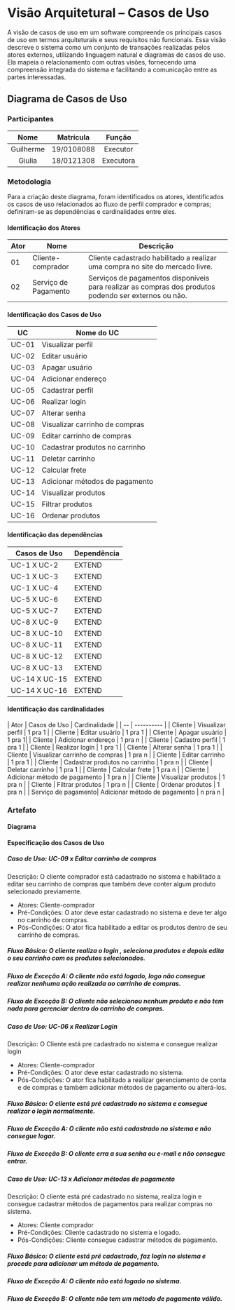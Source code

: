 # Visão Arquitetural – Casos de Uso

A visão de casos de uso em um software compreende os principais casos de uso em termos arquiteturais e seus requisitos não funcionais. Essa visão descreve o sistema como um conjunto de transações realizadas pelos atores externos, utilizando linguagem natural e diagramas de casos de uso. Ela mapeia o relacionamento com outras visões, fornecendo uma compreensão integrada do sistema e facilitando a comunicação entre as partes interessadas.

## Diagrama de Casos de Uso

### Participantes

| Nome  | Matrícula  | Função |
| :--:  | :-------:  | :----: |
| Guilherme | 19/0108088 | Executor |
| Giulia | 18/0121308 | Executora |

### Metodologia

Para a criação deste diagrama, foram identificados os atores, identificados os casos de uso relacionados ao fluxo de perfil comprador e compras; definiram-se as dependências e cardinalidades entre eles.                      

#### Identificação dos Atores

| Ator | Nome | Descrição
| ---- | ---- | ---------
| 01 | Cliente-comprador | Cliente cadastrado habilitado a realizar uma compra no site do mercado livre.
| 02 | Serviço de Pagamento | Serviços de pagamentos disponíveis para realizar as compras dos produtos podendo ser externos ou não.

#### Identificação dos Casos de Uso

| UC | Nome do UC |
| -- | ---------- |
| UC-01 | Visualizar perfil
| UC-02 | Editar usuário
| UC-03 | Apagar usuário
| UC-04 | Adicionar endereço
| UC-05 | Cadastrar perfil
| UC-06 | Realizar login
| UC-07 | Alterar senha
| UC-08 | Visualizar carrinho de compras
| UC-09 | Editar carrinho de compras
| UC-10 | Cadastrar produtos no carrinho
| UC-11 | Deletar carrinho
| UC-12 | Calcular frete
| UC-13 | Adicionar métodos de pagamento
| UC-14 | Visualizar produtos
| UC-15 | Filtrar produtos
| UC-16 | Ordenar produtos

#### Identificação das dependências

| Casos de Uso | Dependência |
| -- | ---------- |
| UC-1 X UC-2 | EXTEND |
| UC-1 X UC-3 | EXTEND |
| UC-1 X UC-4 | EXTEND |
| UC-5 X UC-6 | EXTEND |
| UC-5 X UC-7 | EXTEND |
| UC-8 X UC-9 | EXTEND |
| UC-8 X UC-10 | EXTEND |
| UC-8 X UC-11 | EXTEND |
| UC-8 X UC-12 | EXTEND |
| UC-8 X UC-13 | EXTEND |
| UC-14 X UC-15 | EXTEND |
| UC-14 X UC-16 | EXTEND |


#### Identificação das cardinalidades

| Ator | Casos de Uso | Cardinalidade |
| -- | ---------- |
| Cliente | Visualizar perfil | 1 pra 1 |
| Cliente | Editar usuário | 1 pra 1 |
| Cliente | Apagar usuário | 1 pra 1|
| Cliente | Adicionar endereço | 1 pra n |
| Cliente | Cadastro perfil | 1 pra 1 |
| Cliente | Realizar login | 1 pra 1 |
| Cliente | Alterar senha | 1 pra 1 |
| Cliente | Visualizar carrinho de compras | 1 pra n |
| Cliente | Editar carrinho | 1 pra 1 |
| Cliente | Cadastrar produtos no carrinho | 1 pra n |
| Cliente | Deletar carrinho | 1 pra 1 |
| Cliente | Calcular frete | 1 pra n |
| Cliente | Adicionar método de pagamento | 1 pra n |
| Cliente | Visualizar produtos | 1 pra n |
| Cliente | Filtrar produtos | 1 pra n |
| Cliente | Ordenar produtos | 1 pra n |
| Serviço de pagamento| Adicionar método de pagamento | n pra n |


### Artefato

#### Diagrama 

#### Especificação dos Casos de Uso

##### Caso de Uso: UC-09 x Editar carrinho de compras

Descrição: O cliente comprador está cadastrado no sistema e habilitado a editar seu carrinho de compras que também deve conter algum produto selecionado previamente.

* Atores: Cliente-comprador
* Pré-Condições: O ator deve estar cadastrado no sistema e deve ter algo no carrinho de compras.
* Pós-Condições: O ator fica habilitado a editar os produtos dentro de seu carrinho de compras.
##### Fluxo Básico: O cliente realiza o login , seleciona produtos e depois edita o seu carrinho com os produtos selecionados.

##### Fluxo de Exceção A: O cliente não está logado, logo não consegue realizar nenhuma ação realizada ao carrinho de compras.

##### Fluxo de Exceção B: O cliente não selecionou nenhum produto e não tem nada para gerenciar dentro do carrinho de compras.

##### Caso de Uso: UC-06 x Realizar Login

Descrição: O Cliente está pre cadastrado no sistema e consegue realizar login

* Atores: Cliente-comprador
* Pré-Condições: O ator deve estar cadastrado no sistema.
* Pós-Condições: O ator fica habilitado a realizar gerenciamento de conta e de compras e também adicionar métodos de pagamento ou alterá-los.
##### Fluxo Básico: O cliente está pré cadastrado no sistema e consegue realizar o login normalmente.

##### Fluxo de Exceção A: O cliente não está cadastrado no sistema e não consegue logar.

##### Fluxo de Exceção B: O cliente erra a sua senha ou e-mail e não consegue entrar.

##### Caso de Uso: UC-13 x Adicionar métodos de pagamento
Descrição:  O cliente está pré cadastrado no sistema, realiza login e consegue cadastrar métodos de pagamentos para realizar compras no sistema.

* Atores: Cliente comprador
* Pré-Condições: Cliente cadastrado no sistema e logado.
* Pós-Condições: Cliente consegue cadastrar métodos de pagamento.
##### Fluxo Básico: O cliente está pré cadastrado, faz login no sistema e procede para adicionar um método de pagamento.

##### Fluxo de Exceção A: O cliente não está logado no sistema.

##### Fluxo de Exceção B: O cliente não tem um método de pagamento válido.


